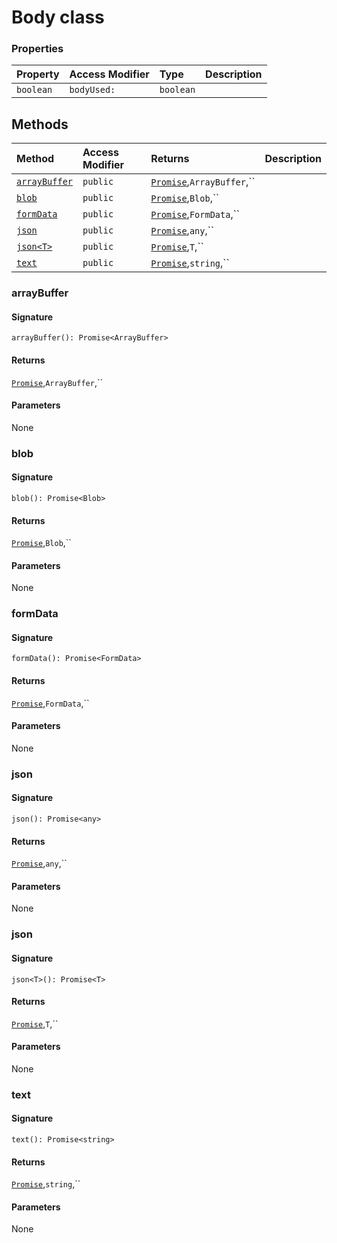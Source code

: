 # Body class









### Properties

| Property	   | Access Modifier | Type	| Description|
|:-------------|:----|:-------|:-----------|
|`boolean`     | `bodyUsed:` | `boolean` |  |




## Methods

| Method	   | Access Modifier | Returns	| Description|
|:-------------|:----|:-------|:-----------|
|[`arrayBuffer`](#arraybuffer)     | `public` | [`Promise`](promise.md),`ArrayBuffer`,`` |  |
|[`blob`](#blob)     | `public` | [`Promise`](promise.md),`Blob`,`` |  |
|[`formData`](#formdata)     | `public` | [`Promise`](promise.md),`FormData`,`` |  |
|[`json`](#json)     | `public` | [`Promise`](promise.md),`any`,`` |  |
|[`json<T>`](#json<t>)     | `public` | [`Promise`](promise.md),`T`,`` |  |
|[`text`](#text)     | `public` | [`Promise`](promise.md),`string`,`` |  |




### arrayBuffer



#### Signature
`arrayBuffer(): Promise<ArrayBuffer>`

#### Returns
[`Promise`](promise.md),`ArrayBuffer`,``


#### Parameters
None


### blob



#### Signature
`blob(): Promise<Blob>`

#### Returns
[`Promise`](promise.md),`Blob`,``


#### Parameters
None


### formData



#### Signature
`formData(): Promise<FormData>`

#### Returns
[`Promise`](promise.md),`FormData`,``


#### Parameters
None


### json



#### Signature
`json(): Promise<any>`

#### Returns
[`Promise`](promise.md),`any`,``


#### Parameters
None


### json<T>



#### Signature
`json<T>(): Promise<T>`

#### Returns
[`Promise`](promise.md),`T`,``


#### Parameters
None


### text



#### Signature
`text(): Promise<string>`

#### Returns
[`Promise`](promise.md),`string`,``


#### Parameters
None

